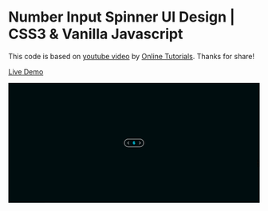 # Number Input Spinner UI Design | CSS3 & Vanilla Javascript

This code is based on [youtube video](https://www.youtube.com/watch?v=B9qpQXfGjv4&t=0s) by [Online Tutorials](https://www.youtube.com/channel/UCbwXnUipZsLfUckBPsC7Jog). Thanks for share!

[Live Demo](https://yangshun.win/Learn-To-Use/Front-End/CSS-Effect/2019/12/04-Number-Input-Spinner/index.html)

![](effect.png)
